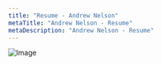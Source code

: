 ```yaml
---
title: "Resume - Andrew Nelson"
metaTitle: "Andrew Nelson - Resume"
metaDescription: "Andrew Nelson - Resume"
---
```

![Image](/static/neat.jpg)